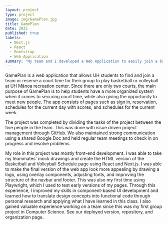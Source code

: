 ```yaml
---
layout: project
type: project
image: img/GamePlan.jpg
title: GamePlan
date: 2025
published: true
labels:
  - Next.js
  - React
  - Bootstrap
  - Web Application 
summary: "My team and I developed a Web Application to easily join a basketball or volleyball team and reserve a court time at the UH Recreation Center."
---
```

GamePlan is a web application that allows UH students to find and join a team or reserve a court time for their group to play basketball or volleyball at UH Mānoa recreation center. Since there are only two courts, the main purpose of GamePlan is to help students have a more organized system when it comes to securing court time, while also giving the opportunity to meet new people. The app consists of pages such as sign in, reservation, schedules for the current day with scores, and schedules for the current week. 

The project was completed by dividing the tasks of the project between the five people in the team. This was done with issue driven project management through GitHub. We also maintained strong communication using a shared Google Doc and held regular team meetings to check in on progress and resolve problems.

My role in this project was mostly front-end development. I was able to take my teammates' mock drawings and create the HTML version of the Basketball and Volleyball Schedule page using React and Next.js. I was able to make the final version of the web app look more appealing by drawing a logo, using overlay components, adjusting fonts, and improving the structure of the navbar and footer. This was also my first time using Playwright, which I used to test early versions of my pages. Through this experience, I improved my skills in component-based UI development and learned how to translate design concepts into functional code through personal research and applying what I have learned in this class. I also gained valuable experience working on a team since this was my first group project in Computer Science. 
See our deployed version, repository, and organization page.  

